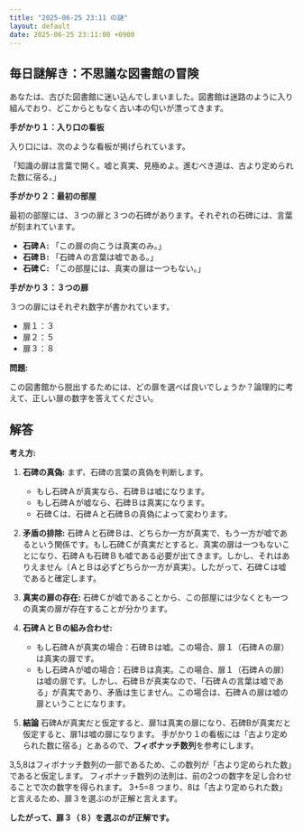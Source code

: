 ```yaml
---
title: "2025-06-25 23:11 の謎"
layout: default
date: 2025-06-25 23:11:00 +0900
---
```

## 毎日謎解き：不思議な図書館の冒険

あなたは、古びた図書館に迷い込んでしまいました。図書館は迷路のように入り組んでおり、どこからともなく古い本の匂いが漂ってきます。

**手がかり１：入り口の看板**

入り口には、次のような看板が掲げられています。

「知識の扉は言葉で開く。嘘と真実、見極めよ。進むべき道は、古より定められた数に宿る。」

**手がかり２：最初の部屋**

最初の部屋には、３つの扉と３つの石碑があります。それぞれの石碑には、言葉が刻まれています。

*   **石碑Ａ:** 「この扉の向こうは真実のみ。」
*   **石碑Ｂ:** 「石碑Ａの言葉は嘘である。」
*   **石碑Ｃ:** 「この部屋には、真実の扉は一つもない。」

**手がかり３：３つの扉**

３つの扉にはそれぞれ数字が書かれています。

*   扉１：３
*   扉２：５
*   扉３：８

**問題:**

この図書館から脱出するためには、どの扉を選べば良いでしょうか？論理的に考えて、正しい扉の数字を答えてください。

## 解答

**考え方:**

1.  **石碑の真偽:** まず、石碑の言葉の真偽を判断します。
    *   もし石碑Ａが真実なら、石碑Ｂは嘘になります。
    *   もし石碑Ａが嘘なら、石碑Ｂは真実になります。
    *   石碑Ｃは、石碑Ａと石碑Ｂの真偽によって変わります。

2.  **矛盾の排除:** 石碑Ａと石碑Ｂは、どちらか一方が真実で、もう一方が嘘であるという関係です。もし石碑Ｃが真実だとすると、真実の扉は一つもないことになり、石碑Ａも石碑Ｂも嘘である必要が出てきます。しかし、それはありえません（ＡとＢは必ずどちらか一方が真実）。したがって、石碑Ｃは嘘であると確定します。

3.  **真実の扉の存在:** 石碑Ｃが嘘であることから、この部屋には少なくとも一つの真実の扉が存在することが分かります。

4.  **石碑ＡとＢの組み合わせ:**

    *   もし石碑Ａが真実の場合：石碑Ｂは嘘。この場合、扉１（石碑Ａの扉）は真実の扉です。
    *   もし石碑Ａが嘘の場合：石碑Ｂは真実。この場合、扉１（石碑Ａの扉）は嘘の扉です。しかし、石碑Ｂが真実なので、「石碑Ａの言葉は嘘である」が真実であり、矛盾は生じません。この場合は、石碑Ａの扉は嘘の扉ということになります。

5. **結論**
石碑Aが真実だと仮定すると、扉1は真実の扉になり、石碑Bが真実だと仮定すると、扉1は嘘の扉になります。
手がかり１の看板には「古より定められた数に宿る」とあるので、**フィボナッチ数列**を参考にします。

3,5,8はフィボナッチ数列の一部であるため、この数列が「古より定められた数」であると仮定します。
フィボナッチ数列の法則は、前の2つの数字を足し合わせることで次の数字を得られます。
3+5=8
つまり、8は「古より定められた数」と言えるため、扉３を選ぶのが正解と言えます。

**したがって、扉３（８）を選ぶのが正解です。**
